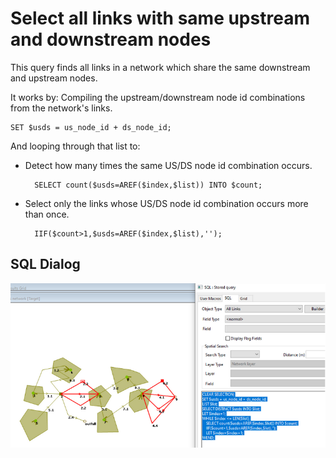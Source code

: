 # Select all links with same upstream and downstream nodes
This query finds all links in a network which share the same downstream and upstream nodes. 

It works by:
Compiling the upstream/downstream node id combinations from the network's links.

    SET $usds = us_node_id + ds_node_id;

And looping through that list to:

* Detect how many times the same US/DS node id combination occurs.

        SELECT count($usds=AREF($index,$list)) INTO $count;

* Select only the links whose US/DS node id combination occurs more than once.

        IIF($count>1,$usds=AREF($index,$list),'');

## SQL Dialog
![](img001.png)
